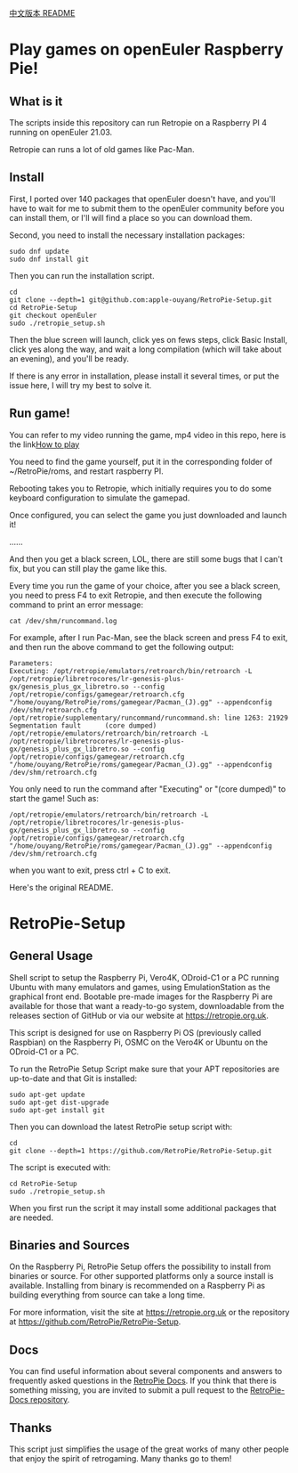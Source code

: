 [中文版本 README](./README.md)
# Play games on openEuler Raspberry Pie!
## What is it
The scripts inside this repository can run Retropie on a Raspberry PI 4 running on openEuler 21.03.

Retropie can runs a lot of old games like Pac-Man.

## Install
First, I ported over 140 packages that openEuler doesn't have, and you'll have to wait for me to submit them to the openEuler community before you can install them, or I'll will find a place so you can download them.

Second, you need to install the necessary installation packages:

```shell
sudo dnf update 
sudo dnf install git
```

Then you can run the installation script.

```shell
cd
git clone --depth=1 git@github.com:apple-ouyang/RetroPie-Setup.git
cd RetroPie-Setup
git checkout openEuler
sudo ./retropie_setup.sh
```

Then the blue screen will launch, click yes on fews steps, click Basic Install, click yes along the way, and wait a long compilation (which will take about an evening), and you'll be ready.

If there is any error in installation, please install it several times, or put the issue here, I will try my best to solve it.

## Run game!
You can refer to my video running the game, mp4 video in this repo, here is the link[How to play](./How_to_play.mp4)

You need to find the game yourself, put it in the corresponding folder of ~/RetroPie/roms, and restart raspberry PI.

Rebooting takes you to Retropie, which initially requires you to do some keyboard configuration to simulate the gamepad.

Once configured, you can select the game you just downloaded and launch it!

......

And then you get a black screen, LOL, there are still some bugs that I can't fix, but you can still play the game like this.

Every time you run the game of your choice, after you see a black screen, you need to press F4 to exit Retropie, and then execute the following command to print an error message:

```shell
cat /dev/shm/runcommand.log
```

For example, after I run Pac-Man, see the black screen and press F4 to exit, and then run the above command to get the following output:

```shell
Parameters: 
Executing: /opt/retropie/emulators/retroarch/bin/retroarch -L /opt/retropie/libretrocores/lr-genesis-plus-gx/genesis_plus_gx_libretro.so --config /opt/retropie/configs/gamegear/retroarch.cfg "/home/ouyang/RetroPie/roms/gamegear/Pacman_(J).gg" --appendconfig /dev/shm/retroarch.cfg
/opt/retropie/supplementary/runcommand/runcommand.sh: line 1263: 21929 Segmentation fault      (core dumped) /opt/retropie/emulators/retroarch/bin/retroarch -L /opt/retropie/libretrocores/lr-genesis-plus-gx/genesis_plus_gx_libretro.so --config /opt/retropie/configs/gamegear/retroarch.cfg "/home/ouyang/RetroPie/roms/gamegear/Pacman_(J).gg" --appendconfig /dev/shm/retroarch.cfg
```

You only need to run the command after "Executing" or "(core dumped)" to start the game!
Such as:

```shell
/opt/retropie/emulators/retroarch/bin/retroarch -L /opt/retropie/libretrocores/lr-genesis-plus-gx/genesis_plus_gx_libretro.so --config /opt/retropie/configs/gamegear/retroarch.cfg "/home/ouyang/RetroPie/roms/gamegear/Pacman_(J).gg" --appendconfig /dev/shm/retroarch.cfg
```
when you want to exit, press ctrl + C to exit.

Here's the original README.

RetroPie-Setup
==============

General Usage
-------------

Shell script to setup the Raspberry Pi, Vero4K, ODroid-C1 or a PC running Ubuntu with many emulators and games, using EmulationStation as the graphical front end. Bootable pre-made images for the Raspberry Pi are available for those that want a ready-to-go system, downloadable from the releases section of GitHub or via our website at https://retropie.org.uk.

This script is designed for use on Raspberry Pi OS (previously called Raspbian) on the Raspberry Pi, OSMC on the Vero4K or Ubuntu on the ODroid-C1 or a PC.

To run the RetroPie Setup Script make sure that your APT repositories are up-to-date and that Git is installed:

```shell
sudo apt-get update
sudo apt-get dist-upgrade
sudo apt-get install git
```

Then you can download the latest RetroPie setup script with:

```shell
cd
git clone --depth=1 https://github.com/RetroPie/RetroPie-Setup.git
```

The script is executed with:

```shell
cd RetroPie-Setup
sudo ./retropie_setup.sh
```

When you first run the script it may install some additional packages that are needed.

Binaries and Sources
--------------------

On the Raspberry Pi, RetroPie Setup offers the possibility to install from binaries or source. For other supported platforms only a source install is available. Installing from binary is recommended on a Raspberry Pi as building everything from source can take a long time.

For more information, visit the site at https://retropie.org.uk or the repository at https://github.com/RetroPie/RetroPie-Setup.

Docs
----

You can find useful information about several components and answers to frequently asked questions in the [RetroPie Docs](https://retropie.org.uk/docs/). If you think that there is something missing, you are invited to submit a pull request to the [RetroPie-Docs repository](https://github.com/RetroPie/RetroPie-Docs).


Thanks
------

This script just simplifies the usage of the great works of many other people that enjoy the spirit of retrogaming. Many thanks go to them!

